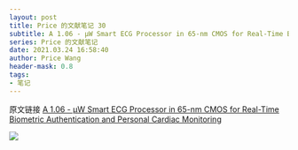 ```yaml
---
layout: post
title: Price 的文献笔记 30
subtitle: A 1.06 - μW Smart ECG Processor in 65-nm CMOS for Real-Time Biometric Authentication and Personal Cardiac Monitoring
series: Price 的文献笔记
date: 2021.03.24 16:58:40
author: Price Wang
header-mask: 0.8
tags:
- 笔记
---
```


原文链接 [A 1.06 - μW Smart ECG Processor in 65-nm CMOS for Real-Time Biometric Authentication and Personal Cardiac Monitoring](https://ieeexplore.ieee.org/document/8713394)

<img class="post_img" src="{{ site.baseurl }}/img/post/{{ page.series }}/{{ page.title }}.png">
